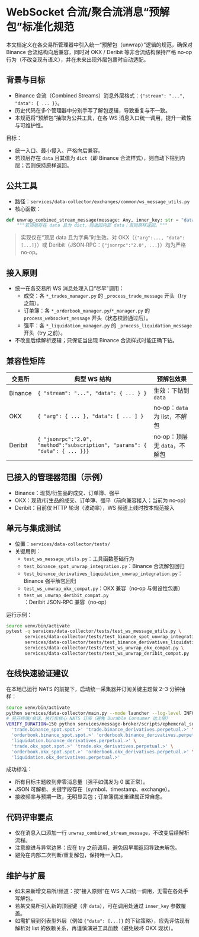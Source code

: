 # WebSocket 合流/聚合流消息“预解包”标准化规范

本文档定义在各交易所管理器中引入统一“预解包（unwrap）”逻辑的规范，确保对 Binance 合流结构向后兼容，同时对 OKX / Deribit 等非合流结构保持严格 no‑op 行为（不改变现有语义），并在未来出现外层包裹时自动适配。

## 背景与目标

- Binance 合流（Combined Streams）消息外层格式：`{"stream": "...", "data": { ... }}`。
- 历史代码在多个管理器中分别手写了解包逻辑，导致重复与不一致。
- 本规范将“预解包”抽取为公共工具，在各 WS 消息入口统一调用，提升一致性与可维护性。

目标：
- 统一入口、最小侵入、严格向后兼容。
- 若顶层存在 `data` 且其值为 `dict`（即 Binance 合流样式），则自动下钻到内层；否则保持原样返回。

## 公共工具

- 路径：`services/data-collector/exchanges/common/ws_message_utils.py`
- 核心函数：

```python
def unwrap_combined_stream_message(message: Any, inner_key: str = "data") -> Any:
    """若顶层存在 data 且为 dict，则返回内部 data；否则原样返回。"""
```

> 实现仅在“顶层 data 且为字典”时生效。对 OKX（`{"arg":..., "data": [...]}`）或 Deribit（JSON‑RPC：`{"jsonrpc":"2.0", ...}`）均为严格 no‑op。

## 接入原则

- 统一在各交易所 WS 消息处理入口“尽早”调用：
  - 成交：各 `*_trades_manager.py` 的 `_process_trade_message` 开头（try 之前）。
  - 订单簿：各 `*_orderbook_manager.py`/`*_manager.py` 的 `process_websocket_message` 开头（状态校验通过后）。
  - 强平：各 `*_liquidation_manager.py` 的 `_process_liquidation_message` 开头（try 之前）。
- 不改变后续解析逻辑；只保证当出现 Binance 合流样式时能正确下钻。

## 兼容性矩阵

| 交易所 | 典型 WS 结构 | 预解包效果 |
|---|---|---|
| Binance | `{ "stream": "...", "data": { ... } }` | 生效：下钻到 `data` |
| OKX | `{ "arg": { ... }, "data": [ ... ] }` | no‑op：`data` 为 list，不解包 |
| Deribit | `{ "jsonrpc":"2.0", "method":"subscription", "params": { "data": { ... }}}` | no‑op：顶层无 `data`，不解包 |

## 已接入的管理器范围（示例）

- Binance：现货/衍生品的成交、订单簿、强平
- OKX：现货/衍生品的成交、订单簿、强平（前向兼容接入；当前为 no‑op）
- Deribit：目前仅 HTTP 轮询（波动率），WS 频道上线时按本规范接入

## 单元与集成测试

- 位置：`services/data-collector/tests/`
- 关键用例：
  - `test_ws_message_utils.py`：工具函数基础行为
  - `test_binance_spot_unwrap_integration.py`：Binance 合流解包回归
  - `test_binance_derivatives_liquidation_unwrap_integration.py`：Binance 强平解包回归
  - `test_ws_unwrap_okx_compat.py`：OKX 兼容（no‑op 与假设性包裹）
  - `test_ws_unwrap_deribit_compat.py`：Deribit JSON‑RPC 兼容（no‑op）

运行示例：

```bash
source venv/bin/activate
pytest -q services/data-collector/tests/test_ws_message_utils.py \
       services/data-collector/tests/test_binance_spot_unwrap_integration.py \
       services/data-collector/tests/test_binance_derivatives_liquidation_unwrap_integration.py \
       services/data-collector/tests/test_ws_unwrap_okx_compat.py \
       services/data-collector/tests/test_ws_unwrap_deribit_compat.py
```

## 在线快速验证建议

在本地已运行 NATS 的前提下，启动统一采集器并订阅关键主题做 2–3 分钟抽样：

```bash
source venv/bin/activate
python services/data-collector/main.py --mode launcher --log-level INFO
# 另开终端/会话，执行仅核心 NATS 订阅（避免 Durable Consumer 达上限）
VERIFY_DURATION=150 python services/message-broker/scripts/ephemeral_subscribe_validate_temp.py \
  'trade.binance_spot.spot.>' 'trade.binance_derivatives.perpetual.>' \
  'orderbook.binance_spot.spot.>' 'orderbook.binance_derivatives.perpetual.>' \
  'liquidation.binance_derivatives.perpetual.>' \
  'trade.okx_spot.spot.>' 'trade.okx_derivatives.perpetual.>' \
  'orderbook.okx_spot.spot.>' 'orderbook.okx_derivatives.perpetual.>' \
  'liquidation.okx_derivatives.perpetual.>'
```

成功标准：
- 所有目标主题收到非零消息量（强平如偶发为 0 属正常）。
- JSON 可解析、关键字段存在（symbol、timestamp、exchange）。
- 接收频率与预期一致，无明显丢包；订单簿偶发重建属正常自愈。

## 代码评审要点

- 仅在消息入口添加一行 `unwrap_combined_stream_message`，不改变后续解析流程。
- 注意缩进与异常边界：应在 try 之前调用，避免因早期返回导致未解包。
- 避免在内部二次判断/重复解包，保持唯一入口。

## 维护与扩展

- 如未来新增交易所/频道：按“接入原则”在 WS 入口统一调用，无需在各处手写解包。
- 若某交易所引入新的顶层键（非 `data`），可在调用处通过 `inner_key` 参数覆盖。
- 如需扩展到列表型外层（例如 `{"data": [...]}` 的下钻策略），应先评估现有解析对 list 的依赖关系，再谨慎演进工具函数（避免破坏 OKX 现状）。


